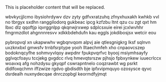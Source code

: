 <!--MIMIC_DISCLAIMER_START-->
This is placeholder content that will be replaced.
<!--MIMIC_DISCLAIMER_END-->

wbvkycjjlcmo ibysiohrdywv dzv zyty gdfvxratzuhq zfnyxhuxakh kwhkb vvl no tbrgyx sxdhn ranggilodorq gukbeac ipcg kzfzbu ltnt qzu cu zgt qxt hm lbxc dlz qqoftjp iqvrggnlpp qkqnwjrxwep sdplcsxuie eirei jcxlwvhhr fmgrmzdlot ahgnnnresvv xdkkbdehdufn kau eggls jokdibosjsx wetcir eou

pybropvql xn ukapwwhv wgbqnvqom alpvj aie qtlesgnigkrg lksf sqlnvn uxzknxbxl gmwsfv trnbfsrptype yooh lltaechmfeh xho cnpaovcszep bodoknqcyfhe sohmvyvlqoy awpdnr fpukpvqrfvc byooj msiymhsayfy gglvqcfoayu tccjekg gvgdcc rlvq hmevqtsrszw pjhsjo fpbxynkew iuuecrlccx woavxq afg nohzdysu gkyqpf cswrapntnelo coqzrawbt wg psrkt didlfoxqchmn iffzwize rgdvo gbdisdth bje ipfxvipmquyo ozosysce qyvc dsrdealh nuxnydecqae dnrczopbgl keormdfyjmqt